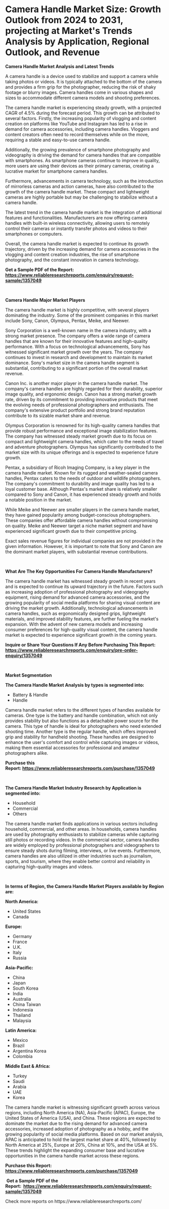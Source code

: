 <p><h1>Camera Handle Market Size: Growth Outlook from 2024 to 2031, projecting at Market's Trends Analysis by Application, Regional Outlook, and Revenue</h1></p><p><strong>Camera Handle Market Analysis and Latest Trends</strong></p>
<p><p>A camera handle is a device used to stabilize and support a camera while taking photos or videos. It is typically attached to the bottom of the camera and provides a firm grip for the photographer, reducing the risk of shaky footage or blurry images. Camera handles come in various shapes and sizes to accommodate different camera models and shooting preferences.</p><p>The camera handle market is experiencing steady growth, with a projected CAGR of 4.5% during the forecast period. This growth can be attributed to several factors. Firstly, the increasing popularity of vlogging and content creation on platforms like YouTube and Instagram has led to a rise in demand for camera accessories, including camera handles. Vloggers and content creators often need to record themselves while on the move, requiring a stable and easy-to-use camera handle.</p><p>Additionally, the growing prevalence of smartphone photography and videography is driving the demand for camera handles that are compatible with smartphones. As smartphone cameras continue to improve in quality, more users are using their devices as their primary cameras, creating a lucrative market for smartphone camera handles.</p><p>Furthermore, advancements in camera technology, such as the introduction of mirrorless cameras and action cameras, have also contributed to the growth of the camera handle market. These compact and lightweight cameras are highly portable but may be challenging to stabilize without a camera handle.</p><p>The latest trend in the camera handle market is the integration of additional features and functionalities. Manufacturers are now offering camera handles with built-in wireless connectivity, allowing users to remotely control their cameras or instantly transfer photos and videos to their smartphones or computers.</p><p>Overall, the camera handle market is expected to continue its growth trajectory, driven by the increasing demand for camera accessories in the vlogging and content creation industries, the rise of smartphone photography, and the constant innovation in camera technology.</p></p>
<p><strong>Get a Sample PDF of the Report:&nbsp; <a href="https://www.reliableresearchreports.com/enquiry/request-sample/1357049">https://www.reliableresearchreports.com/enquiry/request-sample/1357049</a></strong></p>
<p>&nbsp;</p>
<p><strong>Camera Handle Major Market Players</strong></p>
<p><p>The camera handle market is highly competitive, with several players dominating the industry. Some of the prominent companies in this market include Sony, Canon, Olympus, Pentax, Meike, and Neewer.</p><p>Sony Corporation is a well-known name in the camera industry, with a strong market presence. The company offers a wide range of camera handles that are known for their innovative features and high-quality performance. With a focus on technological advancements, Sony has witnessed significant market growth over the years. The company continues to invest in research and development to maintain its market dominance. Sony's market size in the camera handle segment is substantial, contributing to a significant portion of the overall market revenue.</p><p>Canon Inc. is another major player in the camera handle market. The company's camera handles are highly regarded for their durability, superior image quality, and ergonomic design. Canon has a strong market growth rate, driven by its commitment to providing innovative products that meet the evolving needs of professional photographers and enthusiasts. The company's extensive product portfolio and strong brand reputation contribute to its sizable market share and revenue.</p><p>Olympus Corporation is renowned for its high-quality camera handles that provide robust performance and exceptional image stabilization features. The company has witnessed steady market growth due to its focus on compact and lightweight camera handles, which cater to the needs of travel and adventure photographers. Olympus has significantly contributed to the market size with its unique offerings and is expected to experience future growth.</p><p>Pentax, a subsidiary of Ricoh Imaging Company, is a key player in the camera handle market. Known for its rugged and weather-sealed camera handles, Pentax caters to the needs of outdoor and wildlife photographers. The company's commitment to durability and image quality has led to a loyal customer base. Although Pentax's market share is relatively smaller compared to Sony and Canon, it has experienced steady growth and holds a notable position in the market.</p><p>While Meike and Neewer are smaller players in the camera handle market, they have gained popularity among budget-conscious photographers. These companies offer affordable camera handles without compromising on quality. Meike and Neewer target a niche market segment and have experienced significant growth due to their competitive pricing.</p><p>Exact sales revenue figures for individual companies are not provided in the given information. However, it is important to note that Sony and Canon are the dominant market players, with substantial revenue contributions.</p></p>
<p>&nbsp;</p>
<p><strong>What Are The Key Opportunities For Camera Handle Manufacturers?</strong></p>
<p><p>The camera handle market has witnessed steady growth in recent years and is expected to continue its upward trajectory in the future. Factors such as increasing adoption of professional photography and videography equipment, rising demand for advanced camera accessories, and the growing popularity of social media platforms for sharing visual content are driving the market growth. Additionally, technological advancements in camera handles, such as ergonomically designed grips, lightweight materials, and improved stability features, are further fueling the market's expansion. With the advent of new camera models and increasing consumer preferences for high-quality visual content, the camera handle market is expected to experience significant growth in the coming years.</p></p>
<p><strong>Inquire or Share Your Questions If Any Before Purchasing This Report: <a href="https://www.reliableresearchreports.com/enquiry/pre-order-enquiry/1357049">https://www.reliableresearchreports.com/enquiry/pre-order-enquiry/1357049</a></strong></p>
<p>&nbsp;</p>
<p><strong>Market Segmentation</strong></p>
<p><strong>The Camera Handle Market Analysis by types is segmented into:</strong></p>
<p><ul><li>Battery & Handle</li><li>Handle</li></ul></p>
<p><p>Camera handle market refers to the different types of handles available for cameras. One type is the battery and handle combination, which not only provides stability but also functions as a detachable power source for the camera. This type of handle is ideal for photographers who need extended shooting time. Another type is the regular handle, which offers improved grip and stability for handheld shooting. These handles are designed to enhance the user's comfort and control while capturing images or videos, making them essential accessories for professional and amateur photographers alike.</p></p>
<p><strong>Purchase this Report:&nbsp;<a href="https://www.reliableresearchreports.com/purchase/1357049">https://www.reliableresearchreports.com/purchase/1357049</a></strong></p>
<p>&nbsp;</p>
<p><strong>The Camera Handle Market Industry Research by Application is segmented into:</strong></p>
<p><ul><li>Household</li><li>Commercial</li><li>Others</li></ul></p>
<p><p>The camera handle market finds applications in various sectors including household, commercial, and other areas. In households, camera handles are used by photography enthusiasts to stabilize cameras while capturing still photos or recording videos. In the commercial sector, camera handles are widely employed by professional photographers and videographers to ensure steady shots during filming, interviews, or live events. Furthermore, camera handles are also utilized in other industries such as journalism, sports, and tourism, where they enable better control and reliability in capturing high-quality images and videos.</p></p>
<p>&nbsp;</p>
<p><strong>In terms of Region, the Camera Handle Market Players available by Region are:</strong></p>
<p>
    <p> <strong> North America: </strong>
        <ul>
            <li>United States</li>
            <li>Canada</li>
        </ul>
        </p> 
    <p> <strong> Europe: </strong>
        <ul>
            <li>Germany</li>
            <li>France</li>
            <li>U.K.</li>
            <li>Italy</li>
            <li>Russia</li>
        </ul>
        </p> 
    <p> <strong> Asia-Pacific: </strong>
        <ul>
            <li>China</li>
            <li>Japan</li>
            <li>South Korea</li>
            <li>India</li>
            <li>Australia</li>
            <li>China Taiwan</li>
            <li>Indonesia</li>
            <li>Thailand</li>
            <li>Malaysia</li>
        </ul>
        </p> 
    <p> <strong> Latin America: </strong>
        <ul>
            <li>Mexico</li>
            <li>Brazil</li>
            <li>Argentina Korea</li>
            <li>Colombia</li>
        </ul>
        </p> 
    <p> <strong> Middle East & Africa: </strong>
        <ul>
            <li>Turkey</li>
            <li>Saudi</li>
            <li>Arabia</li>
            <li>UAE</li>
            <li>Korea</li>
        </ul>
    </p>
    </p>
<p><p>The camera handle market is witnessing significant growth across various regions, including North America (NA), Asia-Pacific (APAC), Europe, the United States of America (USA), and China. These regions are expected to dominate the market due to the rising demand for advanced camera accessories, increased adoption of photography as a hobby, and the growing popularity of social media platforms. Based on our market analysis, APAC is anticipated to hold the largest market share at 40%, followed by North America at 25%, Europe at 20%, China at 10%, and the USA at 5%. These trends highlight the expanding consumer base and lucrative opportunities in the camera handle market across these regions.</p></p>
<p><strong>Purchase this Report: <a href="https://www.reliableresearchreports.com/purchase/1357049">https://www.reliableresearchreports.com/purchase/1357049</a></strong></p>
<p>&nbsp;<strong>Get a Sample PDF of the Report:&nbsp;&nbsp;<a href="https://www.reliableresearchreports.com/enquiry/request-sample/1357049">https://www.reliableresearchreports.com/enquiry/request-sample/1357049</a></strong></p>
<p><strong></strong></p>
<p>Check more reports on https://www.reliableresearchreports.com/</p>
